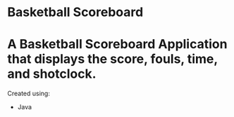 # Basketball Scoreboard

# A Basketball Scoreboard Application that displays the score, fouls, time, and shotclock.

Created using:
- Java
